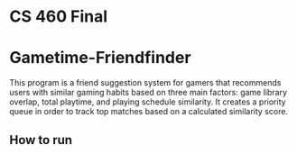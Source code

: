 # CS 460 Final
# Gametime-Friendfinder
This program is a friend suggestion system for gamers that recommends users with similar gaming habits based on three main factors: game library overlap, total playtime, and playing schedule similarity. It creates a priority queue in order to track top matches based on a calculated similarity score.

## How to run
